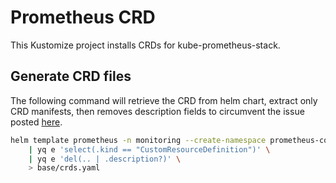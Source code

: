 # Prometheus CRD
This Kustomize project installs CRDs for kube-prometheus-stack.

## Generate CRD files
The following command will retrieve the CRD from helm chart, extract only CRD manifests, then removes description fields
to circumvent the issue posted [here](https://github.com/prometheus-community/helm-charts/issues/1500).
```sh
helm template prometheus -n monitoring --create-namespace prometheus-community/kube-prometheus-stack --include-crds \
    | yq e 'select(.kind == "CustomResourceDefinition")' \
    | yq e 'del(.. | .description?)' \
    > base/crds.yaml
```
